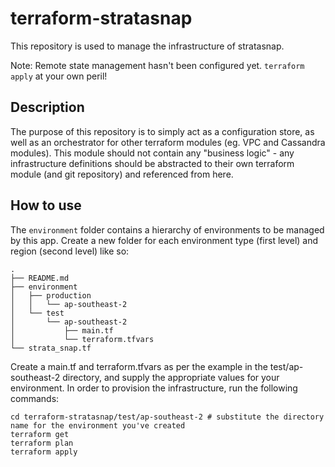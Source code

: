 # terraform-stratasnap

This repository is used to manage the infrastructure of stratasnap. 

Note: Remote state management hasn't been configured yet. `terraform apply` at your own peril!

## Description

The purpose of this repository is to simply act as a configuration store, as well as an orchestrator for other terraform modules (eg. VPC and Cassandra modules). This module should not contain any "business logic" - any infrastructure definitions should be abstracted to their own terraform module (and git repository) and referenced from here. 

## How to use

The `environment` folder contains a hierarchy of environments to be managed by this app. Create a new folder for each environment type (first level) and region (second level) like so:

    .
    ├── README.md
    ├── environment
    │   ├── production
    │   │   └── ap-southeast-2
    │   └── test
    │       └── ap-southeast-2
    │           ├── main.tf
    │           └── terraform.tfvars
    └── strata_snap.tf

Create a main.tf and terraform.tfvars as per the example in the test/ap-southeast-2 directory, and supply the appropriate values for your environment. In order to provision the infrastructure, run the following commands:

    cd terraform-stratasnap/test/ap-southeast-2 # substitute the directory name for the environment you've created
    terraform get
    terraform plan
    terraform apply

